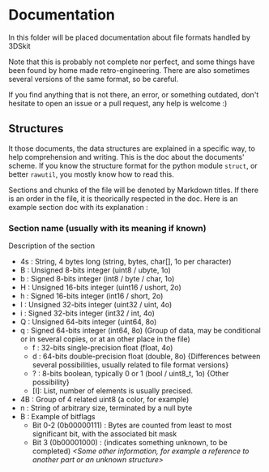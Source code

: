 # Documentation

In this folder will be placed documentation about file formats handled by 3DSkit

Note that this is probably not complete nor perfect, and some things have been found by home made retro-engineering.
There are also sometimes several versions of the same format, so be careful.

If you find anything that is not there, an error, or something outdated, don't hesitate to open an issue or a pull request, any help is welcome :)

## Structures

It those documents, the data structures are explained in a specific way, to help comprehension and writing.
This is the doc about the documents' scheme. If you know the structure format for the python module `struct`, or better `rawutil`,
you mostly know how to read this.

Sections and chunks of the file will be denoted by Markdown titles. If there is an order in the file, it is theorically respected in the doc.
Here is an example section doc with its explanation :

### Section name (usually with its meaning if known)

Description of the section

- 4s : String, 4 bytes long (string, bytes, char[], 1o per character)
- B  : Unsigned 8-bits integer (uint8 / ubyte, 1o)
- b  : Signed 8-bits integer (int8 / byte / char, 1o)
- H  : Unsigned 16-bits integer (uint16 / ushort, 2o)
- h  : Signed 16-bits integer (int16 / short, 2o)
- I  : Unsigned 32-bits integer (uint32 / uint, 4o)
- i  : Signed 32-bits integer (int32 / int, 4o)
- Q  : Unsigned 64-bits integer (uint64, 8o)
- q  : Signed 64-bits integer (int64, 8o)
(Group of data, may be conditional or in several copies, or at an other place in the file)
	- f : 32-bits single-precision float (float, 4o)
	- d : 64-bits double-precision float (double, 8o)
{Differences between several possibilities, usually related to file format versions}
	- ? : 8-bits boolean, typically 0 or 1 (bool / uint8_t, 1o)
{Other possibility}
	- [I]: List, number of elements is usually precised.
- 4B : Group of 4 related uint8 (a color, for example)
- n  : String of arbitrary size, terminated by a null byte
- B  : Example of bitflags
	- Bit 0-2 (0b00000111) : Bytes are counted from least to most significant bit, with the associated bit mask
	- Bit 3   (0b00001000) : <unknown> (indicates something unknown, to be completed)
*<Some other information, for example a reference to another part or an unknown structure>*
